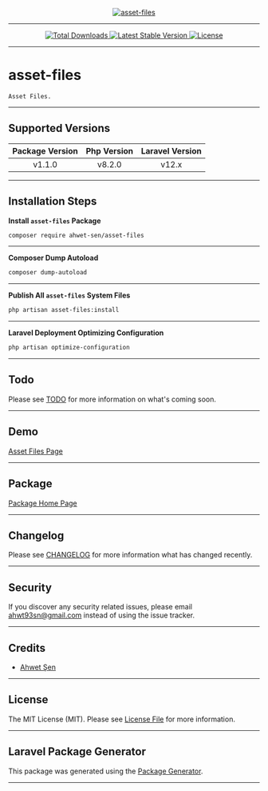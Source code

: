 [
    <p align="center">
        <img src="https://banners.beyondco.de/asset-files.png?theme=light&packageManager=composer+require&packageName=ahwet-sen%2Fasset-files&pattern=architect&style=style_1&description=Asset+Files.&md=1&showWatermark=0&fontSize=175px&images=code" alt="asset-files">
    </p>
](https://github.com/ahwet-sen/asset-files)

- - - - -

[
    <p align="center">
        <img src="https://img.shields.io/packagist/dt/ahwet-sen/asset-files" alt="Total Downloads">
        <img src="https://img.shields.io/packagist/v/ahwet-sen/asset-files" alt="Latest Stable Version">
        <img src="https://img.shields.io/packagist/l/ahwet-sen/asset-files" alt="License">
    </p>
](https://github.com/ahwet-sen/asset-files)

- - - - -

# asset-files

    Asset Files.

- - - - -

## Supported Versions

| Package Version | Php Version | Laravel Version |
|:---------------:|:-----------:|:---------------:|
|     v1.1.0      |   v8.2.0    |      v12.x      |

- - - - -

## Installation Steps

**Install `asset-files` Package**

```bash
composer require ahwet-sen/asset-files

```

- - - - -

**Composer Dump Autoload**

```bash
composer dump-autoload

```

- - - - -

**Publish All `asset-files` System Files**

```bash
php artisan asset-files:install

```

- - - - -

**Laravel Deployment Optimizing Configuration**

```bash
php artisan optimize-configuration

```

- - - - -

## Todo

Please see [TODO](TODO.md) for more information on what's coming soon.

- - - - -

## Demo

[Asset Files Page](http://asset-files.test)

- - - - -

## Package

[Package Home Page](https://github.com/ahwet-sen/asset-files)

- - - - -

## Changelog

Please see [CHANGELOG](CHANGELOG.md) for more information what has changed recently.

- - - - -

## Security

If you discover any security related issues, please email [ahwt93sn@gmail.com](mailto:ahwt93sn@gmail.com) instead of using the issue tracker.

- - - - -

## Credits

-   [Ahwet Şen](https://github.com/ahwet-sen)

- - - - -

## License

The MIT License (MIT). Please see [License File](LICENSE.md) for more information.

- - - - -

## Laravel Package Generator

This package was generated using the [Package Generator](https://github.com/ahwet-sen/package-generator).

- - - - -
